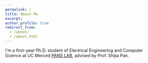 ```yaml
---
permalink: /
title: About Me
excerpt: 
author_profile: true
redirect_from: 
  - /about/
  - /about.html
---
```


I'm a first-year Ph.D. student of Electrical Engineering and Computer Science at UC Merced [PANS LAB](https://www.pans-lab.com/pans-lab), advised
by Prof. Shijia Pan.